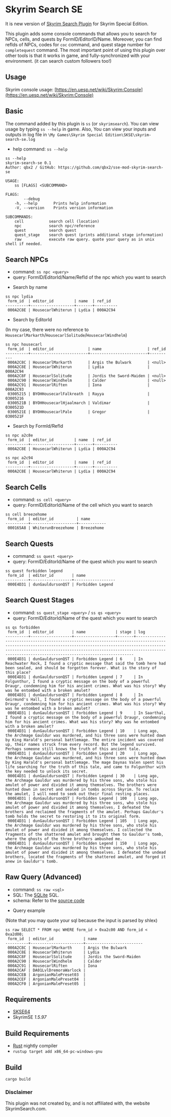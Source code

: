 # Skyrim Search SE

It is new version of [Skyrim Search Plugin](https://www.nexusmods.com/skyrim/mods/50435/) for Skyrim Special Edition.

This plugin adds some console commands that allows you to search for NPCs, cells, and quests by FormID/EditorID/Name.
Moreover, you can find refIds of NPCs, codes for `coc` command, and quest stage number for `completequest` command.
The most important point of using this plugin over other tools is that it works in game, and fully-synchronized with your environment.
(it can search custom followers too!)

## Usage
Skyrim console usage: [https://en.uesp.net/wiki/Skyrim:Console](https://en.uesp.net/wiki/Skyrim:Console)

## Basic
The command added by this plugin is `ss` (or `skyrimsearch`).
You can view usage by typing `ss --help` in game.
Also, You can view your inputs and outputs in log file in `\My Games\Skyrim Special Edition\SKSE\skyrim-search-se.log`

* help command: `ss --help`
```
ss --help
skyrim-search-se 0.1
Author: qbx2 / GitHub: https://github.com/qbx2/sse-mod-skyrim-search-se
 
USAGE:
    ss [FLAGS] <SUBCOMMAND>
 
FLAGS:
        --debug      
    -h, --help       Prints help information
    -V, --version    Prints version information
 
SUBCOMMANDS:
    cell           search cell (location)
    npc            search npc/reference
    quest          search quest
    quest_stage    search quest (prints additional stage information)
    raw            execute raw query. quote your query as in unix shell if needed.
```
## Search NPCs
- command: `ss npc <query>`
- query: FormID/EditorId/Name/RefId of the npc which you want to search

* Search by name
```
ss npc lydia
 form_id  | editor_id         | name  | ref_id 
----------+-------------------+-------+----------
 000A2C8E | HousecarlWhiterun | Lydia | 000A2C94 
```

* Search by EditorId
  
(In my case, there were no reference to `HousecarlMarkarth`/`HousecarlSolitude`/`HousecarlWindhelm`)
```
ss npc housecarl
 form_id  | editor_id               | name                    | ref_id 
----------+-------------------------+-------------------------+----------
 000A2C8C | HousecarlMarkarth       | Argis the Bulwark       | <null> 
 000A2C8E | HousecarlWhiterun       | Lydia                   | 000A2C94 
 000A2C8F | HousecarlSolitude       | Jordis the Sword-Maiden | <null> 
 000A2C90 | HousecarlWindhelm       | Calder                  | <null> 
 000A2C91 | HousecarlRiften         | Iona                    | 000A2C93 
 03005215 | BYOHHousecarlFalkreath  | Rayya                   | 03005216 
 0300521B | BYOHHousecarlHjaalmarch | Valdimar                | 0300521D 
 0300521E | BYOHHousecarlPale       | Gregor                  | 0300521F 
```
* Search by FormId/RefId
```
ss npc a2c8e
 form_id  | editor_id         | name  | ref_id 
----------+-------------------+-------+----------
 000A2C8E | HousecarlWhiterun | Lydia | 000A2C94 
 
ss npc a2c94
 form_id  | editor_id         | name  | ref_id 
----------+-------------------+-------+----------
 000A2C8E | HousecarlWhiterun | Lydia | 000A2C94 
 ```
## Search Cells
- command: `ss cell <query>`
- query: FormID/EditorId/Name of the cell which you want to search

```
ss cell breezehome
 form_id  | editor_id          | name 
----------+--------------------+------------
 000165A8 | WhiterunBreezehome | Breezehome 
 ```

## Search Quests
- command: `ss quest <query>`
- query: FormID/EditorId/Name of the quest which you want to search

```
ss quest forbidden legend
 form_id  | editor_id        | name 
----------+------------------+------------------
 000E4D31 | dunGauldursonQST | Forbidden Legend 
```

## Search Quest Stages
- command: `ss quest_stage <query>` / `ss qs <query>`
- query: FormID/EditorId/Name of the quest which you want to search

```
ss qs forbidden
 form_id  | editor_id        | name             | stage | log 
----------+------------------+------------------+-------+---------------------------------------------------------------------------------------------------------------------------------------------------------------------------------------------------------------------------------------------------------------------------------------
 000E4D31 | dunGauldursonQST | Forbidden Legend | 6     | In Reachwater Rock, I found a cryptic message that said the tomb here had been sealed, and should be forgotten forever. What is the story of this place? 
 000E4D31 | dunGauldursonQST | Forbidden Legend | 7     | In Folgunthur, I found a cryptic message on the body of a powerful Draugr, condemning him for his ancient crimes. What was his story? Why was he entombed with a broken amulet? 
 000E4D31 | dunGauldursonQST | Forbidden Legend | 8     | In Geirmund's Hall, I found a cryptic message on the body of a powerful Draugr, condemning him for his ancient crimes. What was his story? Why was he entombed with a broken amulet? 
 000E4D31 | dunGauldursonQST | Forbidden Legend | 9     | In Saarthal, I found a cryptic message on the body of a powerful Draugr, condemning him for his ancient crimes. What was his story? Why was he entombed with a broken amulet? 
 000E4D31 | dunGauldursonQST | Forbidden Legend | 10    | Long ago, the Archmage Gauldur was murdered, and his three sons were hunted down by King Harald's personal battlemage. The entire incident was covered up, their names struck from every record. But the legend survived. Perhaps someone still knows the truth of this ancient tale. 
 000E4D31 | dunGauldursonQST | Forbidden Legend | 20    | Long ago, the Archmage Gauldur was murdered, and his three sons were hunted down by King Harald's personal battlemage. The mage Daynas Valen spent his life searching for the truth of this tale, and came to Folgunthur with the key needed to unlock its secret. 
 000E4D31 | dunGauldursonQST | Forbidden Legend | 30    | Long ago, the Archmage Gauldur was murdered by his three sons, who stole his amulet of power and divided it among themselves. The brothers were hunted down in secret and sealed in tombs across Skyrim. To reclaim the amulet, I will need to seek out their final resting places. 
 000E4D31 | dunGauldursonQST | Forbidden Legend | 100   | Long ago, the Archmage Gauldur was murdered by his three sons, who stole his amulet of power and divided it among themselves. I defeated the brothers and reclaimed the fragments of the amulet. Perhaps Gauldur's tomb holds the secret to restoring it to its original form. 
 000E4D31 | dunGauldursonQST | Forbidden Legend | 105   | Long ago, the Archmage Gauldur was murdered by his three sons, who stole his amulet of power and divided it among themselves. I collected the fragments of the shattered amulet and brought them to Gauldur's tomb, where the ghosts of the three brothers ambushed me. 
 000E4D31 | dunGauldursonQST | Forbidden Legend | 150   | Long ago, the Archmage Gauldur was murdered by his three sons, who stole his amulet of power and divided it among themselves. I defeated the undead brothers, located the fragments of the shattered amulet, and forged it anew in Gauldur's tomb. 
```

## Raw Query (Advanced)
- command: `ss raw <sql>`
- SQL: The [SQLite](https://sqlite.org/) SQL.
- schema: Refer to the [source code](src/db.rs)

* Query example

(Note that you may quote your sql because the input is parsed by shlex)
```
ss raw SELECT * FROM npc WHERE form_id > 0xa2c00 AND form_id < 0xa2d00;
 form_id  | editor_id             | name 
----------+-----------------------+-------------------------
 000A2C8C | HousecarlMarkarth     | Argis the Bulwark 
 000A2C8E | HousecarlWhiterun     | Lydia 
 000A2C8F | HousecarlSolitude     | Jordis the Sword-Maiden 
 000A2C90 | HousecarlWindhelm     | Calder 
 000A2C91 | HousecarlRiften       | Iona 
 000A2CAF | DA01LvlDremoraWarlock |  
 000A2CEB | ArgonianMalePreset03  |  
 000A2CEF | ArgonianMalePreset04  |  
 000A2CF0 | ArgonianMalePreset05  |  

```
## Requirements
- [SKSE64](https://skse.silverlock.org/)
- SkyrimSE *1.5.97*

## Build Requirements
- [Rust](https://www.rust-lang.org/) nightly compiler
- `rustup target add x86_64-pc-windows-gnu`

## Build
```
cargo build
```

### Disclaimer
This plugin was not created by, and is not affiliated with, the website SkyrimSearch.com.
